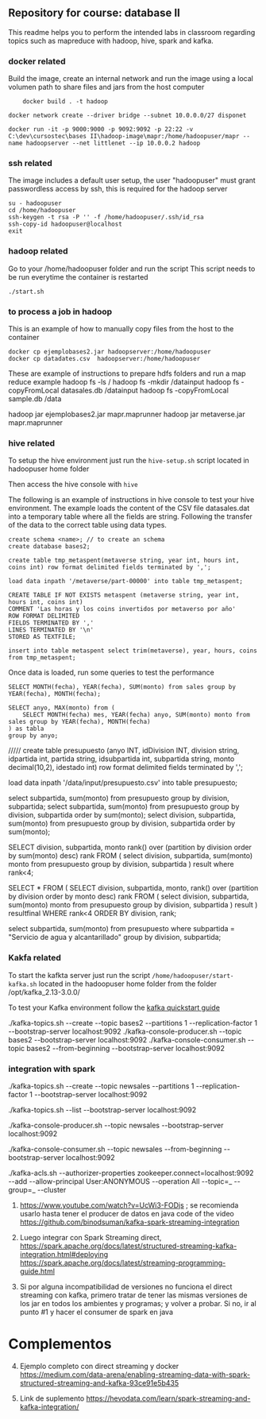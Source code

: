 ## Repository for course: database II

This readme helps you to perform the intended labs in classroom regarding topics such as mapreduce with hadoop, hive, spark and kafka.

### docker related

Build the image, create an internal network and run the image using a local volumen
path to share files and jars from the host computer

```
    docker build . -t hadoop

docker network create --driver bridge --subnet 10.0.0.0/27 disponet

docker run -it -p 9000:9000 -p 9092:9092 -p 22:22 -v C:\dev\cursostec\bases II\hadoop-image\mapr:/home/hadoopuser/mapr --name hadoopserver --net littlenet --ip 10.0.0.2 hadoop
```

### ssh related

The image includes a default user setup, the user "hadoopuser" must grant passwordless access by ssh, this is required for the hadoop server

```
su - hadoopuser
cd /home/hadoopuser
ssh-keygen -t rsa -P '' -f /home/hadoopuser/.ssh/id_rsa
ssh-copy-id hadoopuser@localhost
exit
```

### hadoop related

Go to your /home/hadoopuser folder and run the script
This script needs to be run everytime the container is restarted

```
./start.sh
```

### to process a job in hadoop

This is an example of how to manually copy files from the host to the container

```
docker cp ejemplobases2.jar hadoopserver:/home/hadoopuser
docker cp datadates.csv  hadoopserver:/home/hadoopuser
```

These are example of instructions to prepare hdfs folders and run a map reduce example
hadoop fs -ls /
hadoop fs -mkdir /datainput
hadoop fs -copyFromLocal datasales.db /datainput
hadoop fs -copyFromLocal sample.db /data

hadoop jar ejemplobases2.jar mapr.maprunner
hadoop jar metaverse.jar mapr.maprunner

### hive related

To setup the hive environment just run the `hive-setup.sh` script located in hadoopuser home folder

Then access the hive console with `hive`

The following is an example of instructions in hive console to test your hive environment. The example loads the content of the CSV file datasales.dat into a temporary table where all the fields are string. Following the transfer of the data to the correct table using data types.

```
create schema <name>; // to create an schema
create database bases2;

create table tmp_metaspent(metaverse string, year int, hours int, coins int) row format delimited fields terminated by ',';

load data inpath '/metaverse/part-00000' into table tmp_metaspent;

CREATE TABLE IF NOT EXISTS metaspent (metaverse string, year int, hours int, coins int)
COMMENT 'Las horas y los coins invertidos por metaverso por año'
ROW FORMAT DELIMITED
FIELDS TERMINATED BY ','
LINES TERMINATED BY '\n'
STORED AS TEXTFILE;

insert into table metaspent select trim(metaverse), year, hours, coins from tmp_metaspent;
```

Once data is loaded, run some queries to test the performance

```
SELECT MONTH(fecha), YEAR(fecha), SUM(monto) from sales group by YEAR(fecha), MONTH(fecha);

SELECT anyo, MAX(monto) from (
    SELECT MONTH(fecha) mes, YEAR(fecha) anyo, SUM(monto) monto from sales group by YEAR(fecha), MONTH(fecha)
) as tabla
group by anyo;
```

/////
create table presupuesto (anyo INT, idDivision INT, division string, idpartida int, partida string, idsubpartida int, subpartida string, monto decimal(10,2), idestado int) row format delimited fields terminated by ',';

load data inpath '/data/input/presupuesto.csv' into table presupuesto;

select subpartida, sum(monto) from presupuesto group by division, subpartida;
select subpartida, sum(monto) from presupuesto group by division, subpartida order by sum(monto);
select division, subpartida, sum(monto) from presupuesto group by division, subpartida order by sum(monto);

SELECT division, subpartida, monto rank() over (partition by division order by sum(monto) desc) rank FROM (
select division, subpartida, sum(monto) monto
from presupuesto group by division, subpartida
) result where rank<4;

SELECT \* FROM (
SELECT division, subpartida, monto, rank() over (partition by division order by monto desc) rank FROM (
select division, subpartida, sum(monto) monto
from presupuesto group by division, subpartida
) result
) resultfinal
WHERE rank<4
ORDER BY division, rank;

select subpartida, sum(monto) from presupuesto
where subpartida = "Servicio de agua y alcantarillado"
group by division, subpartida;

### Kakfa related

To start the kafkta server just run the script `/home/hadoopuser/start-kafka.sh` located in the hadoopuser home folder from the folder /opt/kafka_2.13-3.0.0/

To test your Kafka environment follow the [kafka quickstart guide](https://kafka.apache.org/quickstart)

./kafka-topics.sh --create --topic bases2 --partitions 1 --replication-factor 1 --bootstrap-server localhost:9092
./kafka-console-producer.sh --topic bases2 --bootstrap-server localhost:9092
./kafka-console-consumer.sh --topic bases2 --from-beginning --bootstrap-server localhost:9092

### integration with spark

./kafka-topics.sh --create --topic newsales --partitions 1 --replication-factor 1 --bootstrap-server localhost:9092

./kafka-topics.sh --list --bootstrap-server localhost:9092

./kafka-console-producer.sh --topic newsales --bootstrap-server localhost:9092

./kafka-console-consumer.sh --topic newsales --from-beginning --bootstrap-server localhost:9092

./kafka-acls.sh --authorizer-properties zookeeper.connect=localhost:9092 --add --allow-principal User:ANONYMOUS --operation All --topic=_ --group=_ --cluster

1. https://www.youtube.com/watch?v=UcWi3-FODjs ; se recomienda usarlo hasta tener el producer de datos en java
   code of the video https://github.com/binodsuman/kafka-spark-streaming-integration

2. Luego integrar con Spark Streaming direct,
   https://spark.apache.org/docs/latest/structured-streaming-kafka-integration.html#deploying
   https://spark.apache.org/docs/latest/streaming-programming-guide.html

3. Si por alguna incompatibilidad de versiones no funciona el direct streaming con kafka, primero tratar de tener las mismas versiones de los jar en todos los ambientes y programas; y volver a probar. Si no, ir al punto #1 y hacer el consumer de spark en java

# Complementos

4. Ejemplo completo con direct streaming y docker https://medium.com/data-arena/enabling-streaming-data-with-spark-structured-streaming-and-kafka-93ce91e5b435

5. Link de suplemento https://hevodata.com/learn/spark-streaming-and-kafka-integration/
